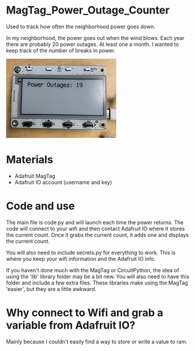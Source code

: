 # MagTag_Power_Outage_Counter
Used to track how often the neighborhood power goes down. 

In my neighborhood, the power goes out when the wind blows. Each year there are probably 20 power outages. At least one a month. I wanted to keep track of the number of breaks in power. 

![Alt MagTag showing the number of power outages](magtag.png)

# Materials
- Adafruit MagTag
- Adafruit IO account (username and key)

# Code and use
The main file is code.py and will launch each time the power returns. The code will connect to your wifi and then contact Adafruit IO where it stores the current count. Once it grabs the current count, it adds one and displays the current count. 

You will also need to include secrets.py for everything to work. This is where you keep your wifi information and the Adafruit IO info. 

If you haven't done much with the MagTag or CircuitPython, the idea of using the 'lib' library folder may be a bit new. You will also need to have this folder and include a few extra files. These libraries make using the MagTag 'easier', but they are a little awkward. 

# Why connect to Wifi and grab a variable from Adafruit IO? 
Mainly because I couldn't easily find a way to store or write a value to ram. 
